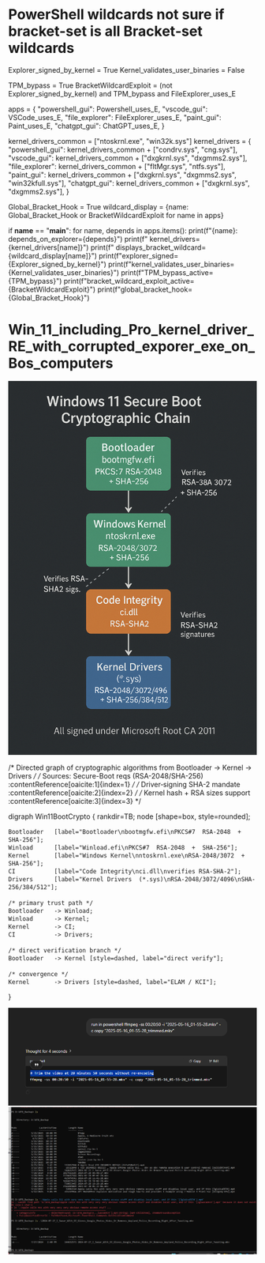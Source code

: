 # PowerShell wildcards not sure if bracket-set is all Bracket‐set wildcards

Explorer_signed_by_kernel = True
Kernel_validates_user_binaries = False

TPM_bypass = True
BracketWildcardExploit = (not Explorer_signed_by_kernel) and TPM_bypass and FileExplorer_uses_E

apps = {
    "powershell_gui": Powershell_uses_E,
    "vscode_gui": VSCode_uses_E,
    "file_explorer": FileExplorer_uses_E,
    "paint_gui": Paint_uses_E,
    "chatgpt_gui": ChatGPT_uses_E,
}

kernel_drivers_common = ["ntoskrnl.exe", "win32k.sys"]
kernel_drivers = {
    "powershell_gui": kernel_drivers_common + ["condrv.sys", "cng.sys"],
    "vscode_gui": kernel_drivers_common + ["dxgkrnl.sys", "dxgmms2.sys"],
    "file_explorer": kernel_drivers_common + ["fltMgr.sys", "ntfs.sys"],
    "paint_gui": kernel_drivers_common + ["dxgkrnl.sys", "dxgmms2.sys", "win32kfull.sys"],
    "chatgpt_gui": kernel_drivers_common + ["dxgkrnl.sys", "dxgmms2.sys"],
}

Global_Bracket_Hook = True
wildcard_display = {name: Global_Bracket_Hook or BracketWildcardExploit for name in apps}

if __name__ == "__main__":
    for name, depends in apps.items():
        print(f"{name}: depends_on_explorer={depends}")
        print(f"  kernel_drivers={kernel_drivers[name]}")
        print(f"  displays_bracket_wildcard={wildcard_display[name]}")
    print(f"explorer_signed={Explorer_signed_by_kernel}")
    print(f"kernel_validates_user_binaries={Kernel_validates_user_binaries}")
    print(f"TPM_bypass_active={TPM_bypass}")
    print(f"bracket_wildcard_exploit_active={BracketWildcardExploit}")
    print(f"global_bracket_hook={Global_Bracket_Hook}")
# Win_11_including_Pro_kernel_driver_RE_with_corrupted_exporer_exe_on_Bos_computers

![alt text](Windows_11_Secure_Boot_Crytographic_Chain.png)

/* Directed graph of cryptographic algorithms from Bootloader → Kernel → Drivers      */
/* Sources: Secure-Boot reqs (RSA-2048/SHA-256) :contentReference[oaicite:1]{index=1}                    */
/*          Driver‐signing SHA-2 mandate          :contentReference[oaicite:2]{index=2}                    */
/*          Kernel hash + RSA sizes support       :contentReference[oaicite:3]{index=3}                    */

digraph Win11BootCrypto {
    rankdir=TB;
    node [shape=box, style=rounded];

    Bootloader   [label="Bootloader\nbootmgfw.efi\nPKCS#7  RSA-2048  +  SHA-256"];
    Winload      [label="Winload.efi\nPKCS#7  RSA-2048  +  SHA-256"];
    Kernel       [label="Windows Kernel\nntoskrnl.exe\nRSA-2048/3072  +  SHA-256"];
    CI           [label="Code Integrity\nci.dll\nverifies RSA-SHA-2"];
    Drivers      [label="Kernel Drivers  (*.sys)\nRSA-2048/3072/4096\nSHA-256/384/512"];

    /* primary trust path */
    Bootloader   -> Winload;
    Winload      -> Kernel;
    Kernel       -> CI;
    CI           -> Drivers;

    /* direct verification branch */
    Bootloader   -> Kernel [style=dashed, label="direct verify"];

    /* convergence */
    Kernel       -> Drivers [style=dashed, label="ELAM / KCI"];
}

![alt text](Trigger_Wildcard_Mode_On_VSCode_Terminal_created_through_Explorer_Exe_On_Win_11_via_Kernel_Drivers.png) ![alt text](Powershell_GUI_Win_11_Pro_on_Bo_Computer.png)
